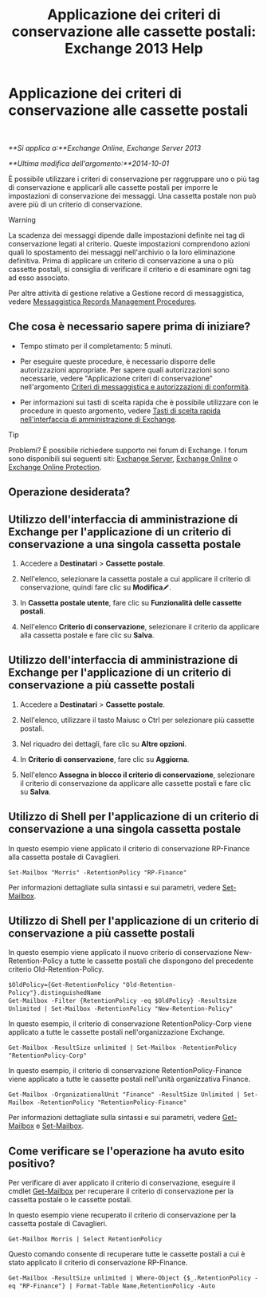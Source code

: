 ﻿---
title: 'Applicazione dei criteri di conservazione alle cassette postali: Exchange 2013 Help'
TOCTitle: Applicazione dei criteri di conservazione alle cassette postali
ms:assetid: 6ccc80db-d201-44f7-8d4b-473a89c14b2f
ms:mtpsurl: https://technet.microsoft.com/it-it/library/Dd298052(v=EXCHG.150)
ms:contentKeyID: 50480941
ms.date: 05/22/2018
mtps_version: v=EXCHG.150
ms.translationtype: MT
---

# Applicazione dei criteri di conservazione alle cassette postali

 

_**Si applica a:**Exchange Online, Exchange Server 2013_

_**Ultima modifica dell'argomento:**2014-10-01_

È possibile utilizzare i criteri di conservazione per raggruppare uno o più tag di conservazione e applicarli alle cassette postali per imporre le impostazioni di conservazione dei messaggi. Una cassetta postale non può avere più di un criterio di conservazione.


> [!WARNING]
> La scadenza dei messaggi dipende dalle impostazioni definite nei tag di conservazione legati al criterio. Queste impostazioni comprendono azioni quali lo spostamento dei messaggi nell'archivio o la loro eliminazione definitiva. Prima di applicare un criterio di conservazione a una o più cassette postali, si consiglia di verificare il criterio e di esaminare ogni tag ad esso associato.



Per altre attività di gestione relative a Gestione record di messaggistica, vedere [Messaggistica Records Management Procedures](messaging-records-management-procedures-exchange-2013-help.md).

## Che cosa è necessario sapere prima di iniziare?

  - Tempo stimato per il completamento: 5 minuti.

  - Per eseguire queste procedure, è necessario disporre delle autorizzazioni appropriate. Per sapere quali autorizzazioni sono necessarie, vedere "Applicazione criteri di conservazione" nell'argomento [Criteri di messaggistica e autorizzazioni di conformità](messaging-policy-and-compliance-permissions-exchange-2013-help.md).

  - Per informazioni sui tasti di scelta rapida che è possibile utilizzare con le procedure in questo argomento, vedere [Tasti di scelta rapida nell'interfaccia di amministrazione di Exchange](keyboard-shortcuts-in-the-exchange-admin-center-exchange-online-protection-help.md).


> [!TIP]
> Problemi? È possibile richiedere supporto nei forum di Exchange. I forum sono disponibili sui seguenti siti: <A href="https://go.microsoft.com/fwlink/p/?linkid=60612">Exchange Server</A>, <A href="https://go.microsoft.com/fwlink/p/?linkid=267542">Exchange Online</A> o <A href="https://go.microsoft.com/fwlink/p/?linkid=285351">Exchange Online Protection</A>.



## Operazione desiderata?

## Utilizzo dell'interfaccia di amministrazione di Exchange per l'applicazione di un criterio di conservazione a una singola cassetta postale

1.  Accedere a **Destinatari** \> **Cassette postale**.

2.  Nell'elenco, selezionare la cassetta postale a cui applicare il criterio di conservazione, quindi fare clic su **Modifica**![Icona Modifica](images/JJ218640.6f53ccb2-1f13-4c02-bea0-30690e6ea71d(EXCHG.150).gif "Icona Modifica").

3.  In **Cassetta postale utente**, fare clic su **Funzionalità delle cassette postali**.

4.  Nell'elenco **Criterio di conservazione**, selezionare il criterio da applicare alla cassetta postale e fare clic su **Salva**.

## Utilizzo dell'interfaccia di amministrazione di Exchange per l'applicazione di un criterio di conservazione a più cassette postali

1.  Accedere a **Destinatari** \> **Cassette postale**.

2.  Nell'elenco, utilizzare il tasto Maiusc o Ctrl per selezionare più cassette postali.

3.  Nel riquadro dei dettagli, fare clic su **Altre opzioni**.

4.  In **Criterio di conservazione**, fare clic su **Aggiorna**.

5.  Nell'elenco **Assegna in blocco il criterio di conservazione**, selezionare il criterio di conservazione da applicare alle cassette postali e fare clic su **Salva**.

## Utilizzo di Shell per l'applicazione di un criterio di conservazione a una singola cassetta postale

In questo esempio viene applicato il criterio di conservazione RP-Finance alla cassetta postale di Cavaglieri.

    Set-Mailbox "Morris" -RetentionPolicy "RP-Finance"

Per informazioni dettagliate sulla sintassi e sui parametri, vedere [Set-Mailbox](https://technet.microsoft.com/it-it/library/bb123981\(v=exchg.150\)).

## Utilizzo di Shell per l'applicazione di un criterio di conservazione a più cassette postali

In questo esempio viene applicato il nuovo criterio di conservazione New-Retention-Policy a tutte le cassette postali che dispongono del precedente criterio Old-Retention-Policy.

    $OldPolicy={Get-RetentionPolicy "Old-Retention-Policy"}.distinguishedName
    Get-Mailbox -Filter {RetentionPolicy -eq $OldPolicy} -Resultsize Unlimited | Set-Mailbox -RetentionPolicy "New-Retention-Policy"

In questo esempio, il criterio di conservazione RetentionPolicy-Corp viene applicato a tutte le cassette postali nell'organizzazione Exchange.

    Get-Mailbox -ResultSize unlimited | Set-Mailbox -RetentionPolicy "RetentionPolicy-Corp"

In questo esempio, il criterio di conservazione RetentionPolicy-Finance viene applicato a tutte le cassette postali nell'unità organizzativa Finance.

    Get-Mailbox -OrganizationalUnit "Finance" -ResultSize Unlimited | Set-Mailbox -RetentionPolicy "RetentionPolicy-Finance"

Per informazioni dettagliate sulla sintassi e sui parametri, vedere [Get-Mailbox](https://technet.microsoft.com/it-it/library/bb123685\(v=exchg.150\)) e [Set-Mailbox](https://technet.microsoft.com/it-it/library/bb123981\(v=exchg.150\)).

## Come verificare se l'operazione ha avuto esito positivo?

Per verificare di aver applicato il criterio di conservazione, eseguire il cmdlet [Get-Mailbox](https://technet.microsoft.com/it-it/library/bb123685\(v=exchg.150\)) per recuperare il criterio di conservazione per la cassetta postale o le cassette postali.

In questo esempio viene recuperato il criterio di conservazione per la cassetta postale di Cavaglieri.

    Get-Mailbox Morris | Select RetentionPolicy

Questo comando consente di recuperare tutte le cassette postali a cui è stato applicato il criterio di conservazione RP-Finance.

    Get-Mailbox -ResultSize unlimited | Where-Object {$_.RetentionPolicy -eq "RP-Finance"} | Format-Table Name,RetentionPolicy -Auto

